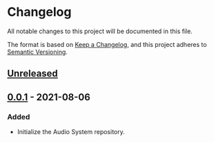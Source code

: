 # Changelog
All notable changes to this project will be documented in this file.

The format is based on [Keep a Changelog](https://keepachangelog.com/en/1.0.0/),
and this project adheres to [Semantic Versioning](https://semver.org/spec/v2.0.0.html).

## [Unreleased]

## [0.0.1] - 2021-08-06
### Added
- Initialize the Audio System repository.

[Unreleased]: https://github.com/Fangjun-Zhou/Unity-UI-Stack-System
[0.0.1]: https://github.com/Fangjun-Zhou/Unity-Audio-System/releases/tag/audiosystem-0.0.1